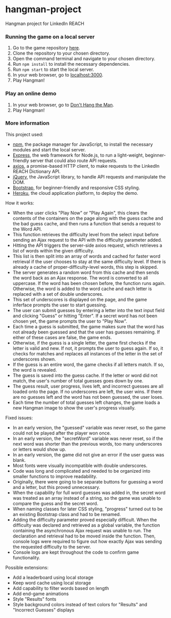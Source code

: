 # hangman-project
Hangman project for LinkedIn REACH


### Running the game on a local server
1. Go to the game repository [here](https://github.com/lauralin08/hangman-project "Hangman repository").
2. Clone the repository to your chosen directory.
3. Open the command terminal and navigate to your chosen directory.
5. Run `npm install` to install the necessary dependencies.
6. Run `npm start` to start the local server.
7. In your web browser, go to [localhost:3000](https://localhost:3000 "Local server").
8. Play Hangman!


### Play an online demo
1. In your web browser, go to [Don't Hang the Man](https://dont-hang-the-man.herokuapp.com "Hangman game").
2. Play Hangman!


### More information
This project used:
- [npm](https://www.npmjs.com/), the package manager for JavaScript, to install the necessary modules and start the local server.
- [Express](https://expressjs.com/), the web framework for Node.js, to run a light-weight, beginner-friendly server that could also route API requests.
- [axios](https://github.com/mzabriskie/axios), a promise-based HTTP client, to make requests to the LinkedIn REACH Dictionary API.
- [jQuery](https://jquery.com/), the JavaScript library, to handle API requests and manipulate the DOM.
- [Bootstrap](https://getbootstrap.com/getting-started/), for beginner-friendly and responsive CSS styling.
- [Heroku](https://dashboard.heroku.com/apps), the cloud application platform, to deploy the demo.

How it works:
- When the user clicks "Play Now" or "Play Again", this clears the contents of the containers on the page along with the guess cache and the bad guess cache, and then runs a function that sends a request to the Word API.
- This function retrieves the difficulty level from the select input before sending an Ajax request to the API with the difficulty parameter added.
- Hitting the API triggers the server-side axios request, which retrieves a list of words within the given difficulty.
- This list is then split into an array of words and cached for faster word retrieval if the user chooses to stay at the same difficulty level. If there is already a cache of proper-difficulty-level words, this step is skipped.
- The server generates a random word from this cache and then sends the word back as an Ajax response. The word is converted to all uppercase. If the word has been chosen before, the function runs again. Otherwise, the word is added to the word cache and each letter is replaced with a set of double underscores.
- This set of underscores is displayed on the page, and the game inferface prompts the user to start guessing.
- The user can submit guesses by entering a letter into the text input field and clicking "Guess" or hitting "Enter". If a secret word has not been chosen yet, the game prompts the user to "Play Now".
- Each time a guess is submitted, the game makes sure that the word has not already been guessed and that the user has guesses remaining. If either of these cases are false, the game ends.
- Otherwise, if the guess is a single letter, the game first checks if the letter is valid and new. If not, it prompts the user to guess again. If so, it checks for matches and replaces all instances of the letter in the set of underscores shown.
- If the guess is an entire word, the game checks if all letters match. If so, the word is revealed.
- The guess is saved into the guess cache. If the letter or word did not match, the user's number of total guesses goes down by one.
- The guess result, user progress, lives left, and incorrect guesses are all loaded onto the page. If no underscores are left, the user wins. If there are no guesses left and the word has not been guessed, the user loses.
- Each time the number of total guesses left changes, the game loads a new Hangman image to show the user's progress visually.

Fixed issues:
- In an early version, the "guessed" variable was never reset, so the game could not be played after the player won once.
- In an early version, the "secretWord" variable was never reset, so if the next word was shorter than the previous words, too many underscores or letters would show up.
- In an early version, the game did not give an error if the user guess was blank.
- Most fonts were visually incompatible with double underscores.
- Code was long and complicated and needed to be organized into smaller functions to improve readability.
- Originally, there were going to be separate buttons for guessing a word and a letter, but this proved unnecessary.
- When the capability for full word guesses was added in, the secret word was treated as an array instead of a string, so the game was unable to compare the guess and the secret word.
- When naming classes for later CSS styling, "progress" turned out to be an existing Bootstrap class and had to be renamed.
- Adding the difficulty parameter proved especially difficult. When the difficulty was declared and retrieved as a global variable, the function containing the asynchronous Ajax request was unable to run. The declaration and retrieval had to be moved inside the function. Then, console logs were required to figure out how exactly Ajax was sending the requested difficulty to the server.
- Console logs are kept throughout the code to confirm game functionality.

Possible extensions:
- Add a leaderboard using local storage
- Keep word cache using local storage 
- Add capability to filter words based on length
- Add end-game animations
- Style "Results" fonts
- Style background colors instead of text colors for "Results" and "Incorrect Guesses" displays
